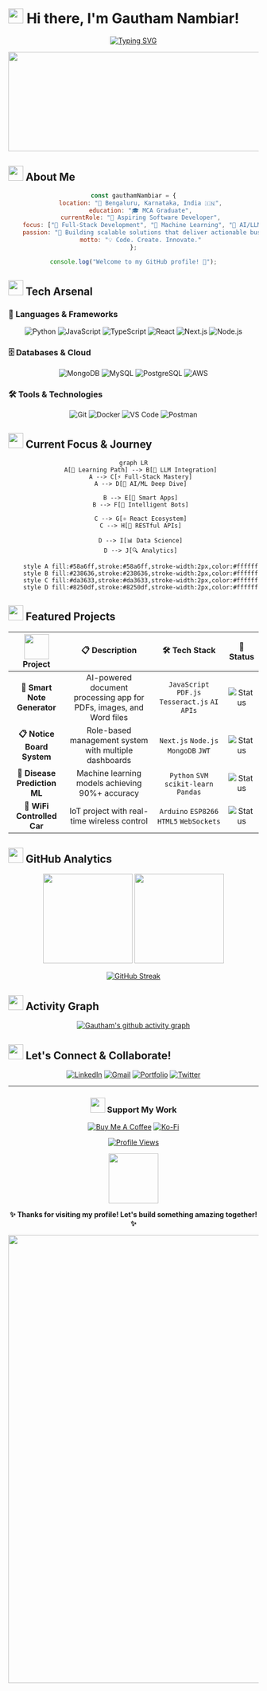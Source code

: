 # <img src="https://raw.githubusercontent.com/MartinHeinz/MartinHeinz/master/wave.gif" width="30px" height="30px" /> Hi there, I'm Gautham Nambiar!

<div align="center">
  
[![Typing SVG](https://readme-typing-svg.herokuapp.com?font=JetBrains+Mono&size=22&duration=3000&pause=1000&color=58A6FF&center=true&vCenter=true&multiline=true&width=800&height=80&lines=Full-Stack+Developer+%7C+AI+Enthusiast;Building+Smart+Solutions+with+LLMs+%F0%9F%A4%96;Passionate+about+Innovation+%26+Education+%F0%9F%9A%80)](https://git.io/typing-svg)

</div>
<img src="https://user-images.githubusercontent.com/74038190/225813708-98b745f2-7d22-48cf-9150-083f1b00d6c9.gif" width="600" height="200"/>

## <img src="https://user-images.githubusercontent.com/74038190/216656996-9e7fc4dd-0f6e-48ff-942d-a48d4b4b6db9.gif" width="30" height="30"> About Me

<div align="center">

```javascript
const gauthamNambiar = {
    location: "📍 Bengaluru, Karnataka, India 🇮🇳",
    education: "🎓 MCA Graduate",
    currentRole: "💼 Aspiring Software Developer",
    focus: ["🔧 Full-Stack Development", "🤖 Machine Learning", "🧠 AI/LLMs"],
    passion: "🎯 Building scalable solutions that deliver actionable business insights",
    motto: "💡 Code. Create. Innovate."
};

console.log("Welcome to my GitHub profile! 🚀");
```

</div>

## <img src="https://user-images.githubusercontent.com/74038190/212284087-bbe7e430-757e-4901-90bf-4cd2ce3e1852.gif" width="30" height="30"> Tech Arsenal

### 🎯 Languages & Frameworks
<div align="center">

![Python](https://img.shields.io/badge/Python-FFD43B?style=for-the-badge&logo=python&logoColor=blue&labelColor=306998)
![JavaScript](https://img.shields.io/badge/JavaScript-F7DF1E?style=for-the-badge&logo=javascript&logoColor=black&labelColor=F7DF1E)
![TypeScript](https://img.shields.io/badge/TypeScript-007ACC?style=for-the-badge&logo=typescript&logoColor=white&labelColor=007ACC)
![React](https://img.shields.io/badge/React-20232A?style=for-the-badge&logo=react&logoColor=61DAFB&labelColor=20232A)
![Next.js](https://img.shields.io/badge/Next.js-000000?style=for-the-badge&logo=nextdotjs&logoColor=white&labelColor=000000)
![Node.js](https://img.shields.io/badge/Node.js-339933?style=for-the-badge&logo=nodedotjs&logoColor=white&labelColor=339933)

</div>

### 🗄️ Databases & Cloud
<div align="center">

![MongoDB](https://img.shields.io/badge/MongoDB-47A248?style=for-the-badge&logo=mongodb&logoColor=white&labelColor=47A248)
![MySQL](https://img.shields.io/badge/MySQL-4479A1?style=for-the-badge&logo=mysql&logoColor=white&labelColor=4479A1)
![PostgreSQL](https://img.shields.io/badge/PostgreSQL-316192?style=for-the-badge&logo=postgresql&logoColor=white&labelColor=316192)
![AWS](https://img.shields.io/badge/AWS-FF9900?style=for-the-badge&logo=amazonaws&logoColor=white&labelColor=232F3E)

</div>

### 🛠️ Tools & Technologies
<div align="center">

![Git](https://img.shields.io/badge/Git-F05032?style=for-the-badge&logo=git&logoColor=white&labelColor=F05032)
![Docker](https://img.shields.io/badge/Docker-2496ED?style=for-the-badge&logo=docker&logoColor=white&labelColor=2496ED)
![VS Code](https://img.shields.io/badge/VS_Code-007ACC?style=for-the-badge&logo=visualstudiocode&logoColor=white&labelColor=007ACC)
![Postman](https://img.shields.io/badge/Postman-FF6C37?style=for-the-badge&logo=postman&logoColor=white&labelColor=FF6C37)

</div>

## <img src="https://user-images.githubusercontent.com/74038190/212284158-e840e285-664b-44d7-b79b-e264b5e54825.gif" width="30" height="30"> Current Focus & Journey

<div align="center">

```mermaid
graph LR
    A[🎯 Learning Path] --> B[🤖 LLM Integration]
    A --> C[⚡ Full-Stack Mastery]
    A --> D[🧠 AI/ML Deep Dive]
    
    B --> E[📝 Smart Apps]
    B --> F[💬 Intelligent Bots]
    
    C --> G[⚛️ React Ecosystem]
    C --> H[🔌 RESTful APIs]
    
    D --> I[📊 Data Science]
    D --> J[🔍 Analytics]
    
    style A fill:#58a6ff,stroke:#58a6ff,stroke-width:2px,color:#ffffff
    style B fill:#238636,stroke:#238636,stroke-width:2px,color:#ffffff
    style C fill:#da3633,stroke:#da3633,stroke-width:2px,color:#ffffff
    style D fill:#8250df,stroke:#8250df,stroke-width:2px,color:#ffffff
```

</div>

## <img src="https://user-images.githubusercontent.com/74038190/216122041-518ac897-8d92-4c6b-9b3f-ca01dcaf38ee.gif" width="30" height="30"> Featured Projects

<div align="center">

| <img src="https://user-images.githubusercontent.com/74038190/212257454-16e3712e-945a-4ca2-b238-408ad0bf87e6.gif" width="50" height="50"> Project | 📋 Description | 🛠️ Tech Stack | 🔗 Status |
|:---:|:---:|:---:|:---:|
| **🤖 Smart Note Generator** | AI-powered document processing app for PDFs, images, and Word files | `JavaScript` `PDF.js` `Tesseract.js` `AI APIs` | ![Status](https://img.shields.io/badge/Status-Active-brightgreen?style=flat-square) |
| **📋 Notice Board System** | Role-based management system with multiple dashboards | `Next.js` `Node.js` `MongoDB` `JWT` | ![Status](https://img.shields.io/badge/Status-Complete-blue?style=flat-square) |
| **🏥 Disease Prediction ML** | Machine learning models achieving 90%+ accuracy | `Python` `SVM` `scikit-learn` `Pandas` | ![Status](https://img.shields.io/badge/Status-Published-success?style=flat-square) |
| **🚗 WiFi Controlled Car** | IoT project with real-time wireless control | `Arduino` `ESP8266` `HTML5` `WebSockets` | ![Status](https://img.shields.io/badge/Status-Hardware-orange?style=flat-square) |

</div>

## <img src="https://user-images.githubusercontent.com/74038190/216644497-1951db19-8f3d-4e58-be08-c9edbf3cecb5.gif" width="30" height="30"> GitHub Analytics

<div align="center">
  
<img height="180em" src="https://github-readme-stats.vercel.app/api?username=YourGitHubUsername&show_icons=true&count_private=true&theme=tokyonight&hide_border=true&bg_color=0d1117&title_color=58a6ff&icon_color=58a6ff&text_color=c9d1d9"/>
<img height="180em" src="https://github-readme-stats.vercel.app/api/top-langs/?username=YourGitHubUsername&layout=compact&theme=tokyonight&hide_border=true&bg_color=0d1117&title_color=58a6ff&text_color=c9d1d9"/>

</div>

<div align="center">
  
[![GitHub Streak](https://github-readme-streak-stats.herokuapp.com?user=YourGitHubUsername&theme=tokyonight&hide_border=true&background=0d1117&stroke=58a6ff&ring=58a6ff&fire=58a6ff&currStreakLabel=58a6ff)](https://git.io/streak-stats)

</div>

## <img src="https://user-images.githubusercontent.com/74038190/216644500-e5e7dc2f-0b1e-4b7e-8f4e-15bb8fcf5577.gif" width="30" height="30"> Activity Graph

<div align="center">
  
[![Gautham's github activity graph](https://github-readme-activity-graph.vercel.app/graph?username=YourGitHubUsername&theme=tokyo-night&hide_border=true&bg_color=0d1117&color=58a6ff&line=58a6ff&point=ffffff)](https://github.com/ashutosh00710/github-readme-activity-graph)

</div>

## <img src="https://user-images.githubusercontent.com/74038190/216656990-52c5c4c9-ba14-4a82-8c00-2e3d40a5eac1.gif" width="30" height="30"> Let's Connect & Collaborate!

<div align="center">

[![LinkedIn](https://img.shields.io/badge/LinkedIn-0077B5?style=for-the-badge&logo=linkedin&logoColor=white&labelColor=0077B5)](https://www.linkedin.com/in/kgnambiar)
[![Gmail](https://img.shields.io/badge/Gmail-D14836?style=for-the-badge&logo=gmail&logoColor=white&labelColor=D14836)](mailto:gauthamkn69@gmail.com)
[![Portfolio](https://img.shields.io/badge/Portfolio-FF5722?style=for-the-badge&logo=firefox&logoColor=white&labelColor=FF5722)](https://your-portfolio.com)
[![Twitter](https://img.shields.io/badge/Twitter-1DA1F2?style=for-the-badge&logo=twitter&logoColor=white&labelColor=1DA1F2)](https://twitter.com/yourusername)

</div>

---

<div align="center">

### <img src="https://user-images.githubusercontent.com/74038190/216655835-0e5b2c86-b23a-4a9c-ac3d-3e5c9ec5b5b7.gif" width="30" height="30"> Support My Work

[![Buy Me A Coffee](https://img.shields.io/badge/Buy%20Me%20A%20Coffee-FFDD00?style=for-the-badge&logo=buy-me-a-coffee&logoColor=black&labelColor=FFDD00)](https://www.buymeacoffee.com/yourusername)
[![Ko-Fi](https://img.shields.io/badge/Ko--fi-F16061?style=for-the-badge&logo=ko-fi&logoColor=white&labelColor=F16061)](https://ko-fi.com/yourusername)

</div>

<div align="center">
  
[![Profile Views](https://komarev.com/ghpvc/?username=YourGitHubUsername&color=58a6ff&style=for-the-badge&label=Profile+Views)](https://github.com/YourGitHubUsername)

<img src="https://user-images.githubusercontent.com/74038190/213910845-af37a709-8995-40d6-be59-b9e5b24953c4.gif" width="100" height="100">

**✨ Thanks for visiting my profile! Let's build something amazing together! ✨**

<img src="https://user-images.githubusercontent.com/74038190/212284100-561aa473-3905-4a80-b561-0d28506553ee.gif" width="900">

</div>
